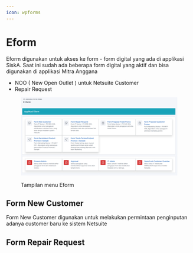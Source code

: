 ```yaml
---
icon: wpforms
---
```


# Eform

Eform digunakan untuk akses ke form - form digital yang ada di applikasi SiskA. Saat ini sudah ada beberapa form digital yang aktif dan bisa digunakan di applikasi Mitra Anggana

* NOO ( New Open Outlet ) untuk Netsuite Customer
* Repair Request&#x20;

<figure><img src="../../.gitbook/assets/image.png" alt=""><figcaption><p>Tampilan menu Eform</p></figcaption></figure>



## Form New Customer

Form New Customer digunakan untuk melakukan permintaan penginputan adanya customer baru ke sistem Netsuite



## Form Repair Request



